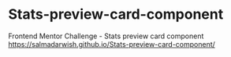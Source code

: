 # Stats-preview-card-component
Frontend Mentor Challenge - Stats preview card component
 https://salmadarwish.github.io/Stats-preview-card-component/
